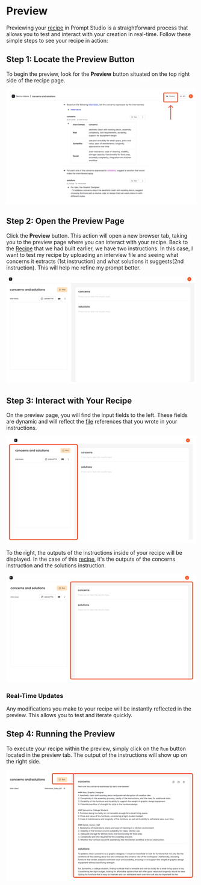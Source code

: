 # Preview

Previewing your [recipe](recipe.md) in Prompt Studio is a straightforward process that allows you to test and interact with your creation in real-time. Follow these simple steps to see your recipe in action:

## Step 1: Locate the Preview Button

To begin the preview, look for the **Preview** button situated on the top right side of the recipe page.

![Preview Button Location](./images/click_on_preview.png)

## Step 2: Open the Preview Page

Click the **Preview** button. This action will open a new browser tab, taking you to the preview page where you can interact with your recipe. Back to the [Recipe](instructions#chained-instructions-in-a-recipe) that we had built earlier, we have two instructions. In this case, I want to test my recipe by uploading an interview file and seeing what concerns it extracts (1st instruction) and what solutions it suggests(2nd instruction). This will help me refine my prompt better. 

![Preview Page](./images/preview_page.png)

## Step 3: Interact with Your Recipe

On the preview page, you will find the input fields to the left. These fields are dynamic and will reflect the [file](file.md) references that you wrote in your instructions.

![Preview Inputs](./images/preview_inputs.png)

To the right, the outputs of the instructions inside of your recipe will be displayed. In the case of this [recipe](instructions#chained-instructions-in-a-recipe), it's the outputs of the concerns instruction and the solutions instruction.

![Results Section Placeholder](./images/preview_outputs.png)

### Real-Time Updates

Any modifications you make to your recipe will be instantly reflected in the preview. This allows you to test and iterate quickly.

## Step 4: Running the Preview

To execute your recipe within the preview, simply click on the `Run` button located in the preview tab. The output of the instructions will show up on the right side.

![Run Button Placeholder](./images/run_preview.png)
